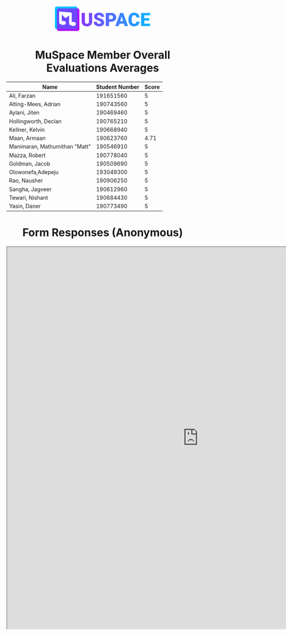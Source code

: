 <h1 align="center">
    <a href="./"><img id="header-logo" src="./logo.svg" width="250" alt="MuSpace logo"/></a>
</h1>
<h1 align="center">MuSpace Member Overall Evaluations Averages</h1>
<!-- Remeber to give evalutations alphabetically -->

|              Name               | Student Number | Score |
| ------------------------------- | -------------- | ------|
| Ali, Farzan                     | 191651560      | 5     |         
| Alting-Mees, Adrian             | 190743560      | 5     |
| Aylani, Jiten                   | 190469460      | 5     |
| Hollingworth, Declan            | 190765210      | 5     |
| Kellner, Kelvin                 | 190668940      | 5     |
| Maan, Armaan                    | 190623760      | 4.71  |
| Manimaran, Mathumithan "Matt"   | 190546910      | 5     |
| Mazza, Robert                   | 190778040      | 5     |
| Goldman, Jacob                  | 190509690      | 5     |
| Olowonefa,Adepeju               | 193049300      | 5     |
| Rao, Nausher                    | 190906250      | 5     |
| Sangha, Jagveer                 | 190612960      | 5     |
| Tewari, Nishant                 | 190684430      | 5     |
| Yasin, Daner                    | 190773490      | 5     |



<h1 align="center">Form Responses (Anonymous)</h1>

<iframe width="1000px" height="1000px" src="https://docs.google.com/spreadsheets/d/e/2PACX-1vQpCPTvFAcD_3OC6pGChDQb0IWySJgKMGI8yeSMaq0VbMbht1628EpYiFSCzqoYL6ZVqYue4EgRdNza/pubhtml?widget=true&amp;headers=false"></iframe>

